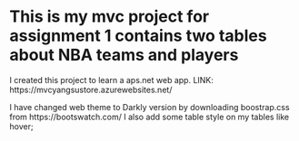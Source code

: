 <h1> 
This is my mvc project for assignment 1 contains two tables about NBA teams and players 
</h1>
<p>
I created this project to learn a aps.net web app.
LINK: https://mvcyangsustore.azurewebsites.net/

</p>
<p>
I have changed web theme to Darkly version by downloading boostrap.css from https://bootswatch.com/ 
I also add some table style on my tables like hover;
</P>
